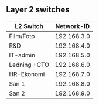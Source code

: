 ## Layer 2 switches

| L2 Switch    | Network-ID  |
|--------------|-------------|
| Film/Foto    | 192.168.3.0 |
| R&D          | 192.168.4.0 |
| IT-admin     | 192.168.5.0 |
| Ledning +CTO | 192.168.6.0 |
| HR-Ekonomi   | 192.168.7.0 |
| San 1        | 192.168.8.0 |
| San 2        | 192.168.9.0 |
